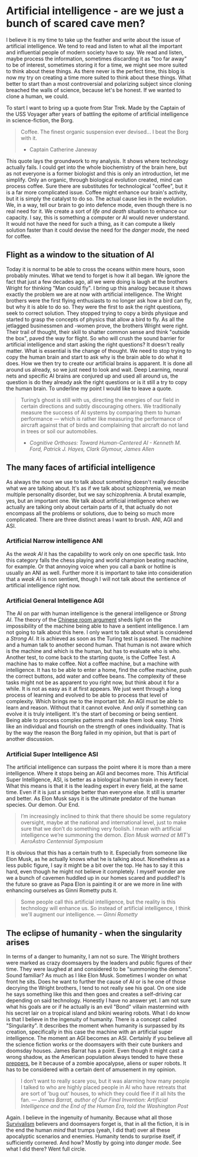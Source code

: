 # Artificial intelligence - are we just a bunch of scared cave men?
I believe it is my time to take up the feather and write about the issue of artificial intelligence.
We tend to read and listen to what all the important and influential people of modern society have to say.
We read and listen, maybe process the information, sometimes discarding it as "too far away" to be of interest,
sometimes storing it for a time, we might see more suited to think about these things.
As there never is the perfect time, this blog is now my try on creating a time more suited to think about these things.
What better to start than a most controversial and polarizing subject since cloning breached the walls of science, because let's be honest. If we wanted to clone a human, we could.

To start I want to bring up a quote from Star Trek. Made by the Captain of the USS Voyager after years of battling the epitome of artificial intelligence in science-fiction, the Borg.
> Coffee. The finest organic suspension ever devised... I beat the Borg with it.
> - Captain Catherine Janeway

This quote lays the groundwork to my analysis. It shows where technology actually fails. I could get into the whole biochemistry of the brain here, but as not everyone is a former biologist and this is only an introduction, let me simplify. Only an organic, through biological evolution created, mind can process coffee. Sure there are substitutes for technological "coffee", but it is a far more complicated issue. Coffee might enhance our brain's activity, but it is simply the catalyst to do so. The actual cause lies in the evolution. We, in a way, tell our brain to go into defence mode, even though there is no real need for it. We create a sort of _life and death_ situation to enhance our capacity.
I say, this is something a computer or AI would never understand. It would not have the need for such a thing, as it can compute a likely solution faster than it could devise the need for the _danger mode_, the need for coffee.

## Flight as a window to the situation of AI
Today it is normal to be able to cross the oceans within mere hours, soon probably minutes. What we tend to forget is how it all began. We ignore the fact that just a few decades ago, all we were doing is laugh at the brothers Wright for thinking "Man could fly". I bring up this analogy because it shows exactly the problem we are at now with artificial intelligence. The Wright brothers were the first flying enthusiasts to no longer ask how a bird can fly, but why it is able to do so. They were the first to ask the right questions, seek to correct solution. They stopped trying to copy a birds physique and started to grasp the concepts of physics that allow a bird to fly. As all the jetlagged businessmen and -women prove, the brothers Wright were right. Their trail of thought, their skill to shatter common sense and think "outside the box", paved the way for flight.
So who will crush the sound barrier for artificial intelligence and start asking the right questions? It doesn't really matter. What is essential is the change of thought. We need to stop trying to copy the human brain and start to ask why is the brain able to do what it does. How we then try to create our artificial brains is apparent. It is done all around us already, so we just need to look and wait. Deep Learning, neural nets and specific AI brains are conjured up and used all around us, the question is do they already ask the right questions or is it still a try to copy the human brain. To underline my point I would like to leave a quote.

> Turing’s ghost is still with us, directing the energies of our field in certain directions and subtly discouraging others. We traditionally measure the success of AI systems by comparing them to human performance — which is rather like measuring the performance of aircraft against that of birds and complaining that aircraft do not land in trees or soil our automobiles.
> - _Cognitive Orthoses: Toward Human-Centered AI - Kenneth M. Ford, Patrick J. Hayes, Clark Glymour, James Allen_

## The many faces of artificial intelligence
As always the noun we use to talk about something doesn't really describe what we are talking about. It's as if we talk about schizophrenia, we mean multiple personality disorder, but we say schizophrenia. A brutal example, yes, but an important one. We talk about artificial intelligence when we actually are talking only about certain parts of it, that actually do not encompass all the problems or solutions, due to being so much more complicated. There are three distinct areas I want to brush. ANI, AGI and ASI.

### Artificial Narrow intelligence ANI
As the _weak AI_ it has the capability to work only on one specific task. Into this category falls the chess playing and world champion beating machine, for example. Or that annoying voice when you call a bank or hotline is usually an ANI as well. Further more it is important to take into consideration that a _weak AI_ is non sentient, though I will not talk about the sentience of artificial intelligence right now.

### Artificial General Intelligence AGI
The AI on par with human intelligence is the general intelligence or _Strong AI_. The theory of the [Chinese room argument](https://en.wikipedia.org/wiki/Chinese_room#Strong_AI) sheds light on the impossibility of the machine being able to have a sentient intelligence. I am not going to talk about this here. I only want to talk about what is considered a _Strong AI_. It is achieved as soon as the Turing test is passed. The machine and a human talk to another second human. That human is not aware which is the machine and which is the human, but has to evaluate who is who. Another test, to come back to the starting quote, is the Coffee Test. A machine has to make coffee. Not a coffee machine, but a machine with intelligence. It has to be able to enter a home, find the coffee machine, push the correct buttons, add water and coffee beans. The complexity of these tasks might not be as apparent to you right now, but think about it for a while. It is not as easy as it at first appears. We just went through a long process of learning and evolved to be able to process that level of complexity. Which brings me to the important bit. An AGI must be able to learn and reason. Without that it cannot evolve. And only if something can evolve it is truly intelligent. It's the start of becoming or being sentient. Being able to process complex patterns and make them look easy. Think like an individual and flourish on the strength of ones individuality. That is by the way the reason the Borg failed in my opinion, but that is part of another discussion.

### Artificial Super Intelligence ASI
The artificial intelligence can surpass the point where it is more than a mere intelligence. Where it stops being an AGI and becomes more. This Artificial Super Intelligence, ASI, is better as a biological human brain in every facet. What this means is that it is the leading expert in every field, at the same time. Even if it is just a smidge better than everyone else. It still is smarter and better. As Elon Musk says it is the ultimate predator of the human species. Our demon. Our End.
> I’m increasingly inclined to think that there should be some regulatory oversight, maybe at the national and international level, just to make sure that we don’t do something very foolish. I mean with artificial intelligence we’re summoning the demon.
> _Elon Musk warned at MIT’s AeroAstro Centennial Symposium_

It is obvious that this has a certain truth to it. Especially from someone like Elon Musk, as he actually knows what he is talking about. Nonetheless as a less public figure, I say it might be a bit over the top. He has to say it this hard, even though he might not believe it completely. I myself wonder are we a bunch of cavemen huddled up in our homes scared and puddled? Is the future so grave as Papa Elon is painting it or are we more in line with enhancing ourselves as Ginni Rometty puts it.
> Some people call this artificial intelligence, but the reality is this technology will enhance us. So instead of artificial intelligence, I think we'll augment our intelligence.
> — _Ginni Rometty_

## The eclipse of humanity - when the singularity arises
In terms of a danger to humanity, I am not so sure. The Wright brothers were marked as crazy doomsayers by the leaders and public figures of their time. They were laughed at and considered to be "summoning the demons". Sound familiar? As much as I like Elon Musk. Sometimes I wonder on what front he sits. Does he want to further the cause of AI or is he one of those decrying the Wright brothers, I tend to not really see his goal. On one side he says something like this and then goes and creates a self-driving car depending on said technology. Honestly I have no answer yet. I am not sure what his goals are or if he actually is an evil "Bond" villain mastermind with his secret lair on a tropical island and bikini wearing robots.
What I do know is that I believe in the ingenuity of humanity. There is a concept called "Singularity". It describes the moment when humanity is surpassed by its creation, specifically in this case the machine with an artificial super intelligence. The moment an AGI becomes an ASI. Certainly if you believe all the science fiction works or the doomsayers with their cute bunkers and doomsday houses. James Barrat has a point. Even though it might cast a wrong shadow, as the American population always tended to have these [preppers](https://en.wikipedia.org/wiki/Survivalism), be it because of a zombie apocalypse, aliens or super robots. It has to be considered with a certain dent of amusement in my opinion.
> I don’t want to really scare you, but it was alarming how many people I talked to who are highly placed people in AI who have retreats that are sort of 'bug out' houses, to which they could flee if it all hits the fan.
> — _James Barrat, author of Our Final Invention: Artificial Intelligence and the End of the Human Era, told the Washington Post_

Again. I believe in the ingenuity of humanity. Because what all those [Survivalism](https://en.wikipedia.org/wiki/Survivalism) believers and doomsayers forget is, that in all the fiction, it is in the end the human *mind* that trumps (yeah, I did that) over all these apocalyptic scenarios and enemies. Humanity tends to surprise itself, if sufficiently cornered. And how? Mostly by going into _danger mode_. See what I did there? Went full circle.
